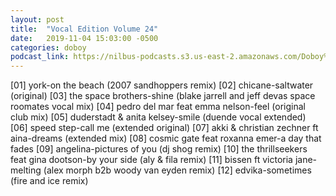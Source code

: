```yaml
---
layout: post
title:  "Vocal Edition Volume 24"
date:   2019-11-04 15:03:00 -0500
categories: doboy
podcast_link: https://nilbus-podcasts.s3.us-east-2.amazonaws.com/Doboy%20mix/Vocal%20Edition%20Volume%2024.mp3
---
```

[01] york-on the beach (2007 sandhoppers remix)
[02] chicane-saltwater (original)
[03] the space brothers-shine (blake jarrell and jeff devas space roomates vocal mix)
[04] pedro del mar feat emma nelson-feel (original club mix)
[05] duderstadt & anita kelsey-smile (duende vocal extended)
[06] speed step-call me (extended original)
[07] akki & christian zechner ft aina-dreams (extended mix)
[08] cosmic gate feat roxanna emer-a day that fades
[09] angelina-pictures of you (dj shog remix)
[10] the thrillseekers feat gina dootson-by your side (aly & fila remix)
[11] bissen ft victoria jane-melting (alex morph b2b woody van eyden remix)
[12] edvika-sometimes (fire and ice remix)
